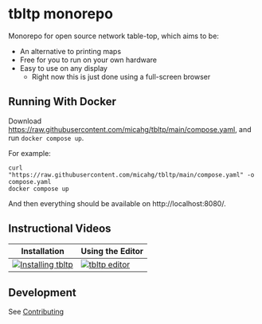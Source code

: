 # tbltp monorepo

Monorepo for open source network table-top, which aims to be:

* An alternative to printing maps
* Free for you to run on your own hardware
* Easy to use on any display
  * Right now this is just done using a full-screen browser

## Running With Docker

Download https://raw.githubusercontent.com/micahg/tbltp/main/compose.yaml, and run `docker compose up`.

For example:

```
curl "https://raw.githubusercontent.com/micahg/tbltp/main/compose.yaml" -o compose.yaml
docker compose up
```

And then everything should be available on http://localhost:8080/.

## Instructional Videos

| Installation | Using the Editor |
| ------------ | ---------------- |
|[![Installing tbltp](https://img.youtube.com/vi/_ADo3CKNORU/default.jpg)](https://youtu.be/_ADo3CKNORU)|[![tbltp editor](https://img.youtube.com/vi/-1dxslmHktc/default.jpg)](https://youtu.be/-1dxslmHktc)|

## Development

See [Contributing](CONTRIBUTING.md)